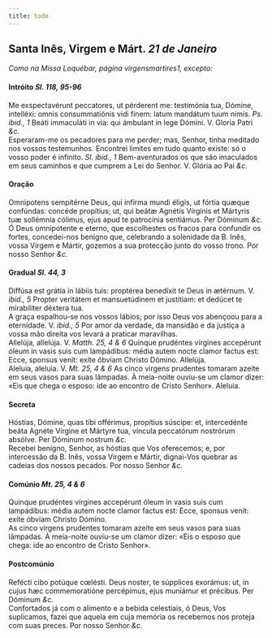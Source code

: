 ```yaml
---
title: todo
---
```

<h2 class="text-center">Santa Inês, Virgem e Márt. <em>21 de Janeiro</em></h2>

<em>Como na Missa Loquébar, página virgensmartires1, excepto:</em>

<h4 class="text-center">Intróito <em>Sl. 118, 95-96</em></h4>
<div class="container-fluid">
<div class="row">
<div class="dropcap text-justify">
Me exspectavérunt peccatores, ut pérderent me: testimónia tua, Dómine, intelléxi: omnis consummatiónis vidi finem: latum mandátum tuum nimis. <em>Ps. ibid., 1</em> Beáti immaculáti in via: qui ámbulant in lege Dómini. 
V. Gloria Patri <em>&c.</em>
</div>
<div class="dropcap text-justify">
Esperaram-me os pecadores para me perder; mas, Senhor, tinha meditado nos vossos testemunhos. Encontrei limites em tudo quanto existe: só o vosso poder é infinito. <em>Sl. ibid., 1</em> Bem-aventurados os que são imaculados em seus caminhos e que cumprem a Lei do Senhor.
V. Glória ao Pai <em>&c.</em>
</div>
</div>
</div>

<h4 class="text-center">Oração</h4>
<div class="container-fluid">
<div class="row">
<div class="dropcap text-justify">
Omnipotens sempitérne Deus, qui infírma mundi éligis, ut fórtia quæque confúndas: concéde propítius; ut, qui beátæ Agnétis Vírginis et Mártyris tuæ sollémnia cólimus, ejus apud te patrocínia sentiámus. Per Dóminum <em>&c.</em>
</div>
<div class="dropcap text-justify">
Ó Deus omnipotente e eterno, que escolhestes os fracos para confundir os fortes, concedei-nos benigno que, celebrando a solenidade da B. Inês, vossa Virgem e Mártir, gozemos a sua protecção junto do vosso trono. Por nosso Senhor <em>&c.</em>
</div>
</div>
</div>

<h4 class="text-center">Gradual <em>Sl. 44, 3</em></h4>
<div class="container-fluid">
<div class="row">
<div class="dropcap text-justify">
Diffúsa est grátia in lábiis tuis: proptérea benedíxit te Deus in ætérnum. V. <em>ibid., 5</em> Propter veritátem et mansuetúdinem et justítiam: et dedúcet te mirabíliter déxtera tua.
</div>
<div class="dropcap text-justify">
A graça espalhou-se nos vossos lábios; por isso Deus vos abençoou para a eternidade. V. <em>ibid., 5</em> Por amor da verdade, da mansidão e da justiça a vossa mão direita vos levará a praticar maravilhas. 
</div>
<div class="text-justify">
Allelúja, allelúja. V. <em>Matth. 25, 4 & 6</em> Quinque prudéntes vírgines accepérunt óleum in vasis suis cum lampádibus: média autem nocte clamor factus est: Ecce, sponsus venit: exíte óbviam Christo Dómino. Allelúja.
</div>
<div class="text-justify">
Aleluia, aleluia. V. <em>Mt. 25, 4 & 6</em> As cinco virgens prudentes tomaram azeite em seus vasos para suas lâmpadas. À meia-noite ouviu-se um clamor dizer: «Eis que chega o esposo: ide ao encontro de Cristo Senhor». Aleluia.
</div>
</div>
</div>

<h4 class="text-center">Secreta</h4>
<div class="container-fluid">
<div class="row">
<div class="dropcap text-justify">
Hóstias, Dómine, quas tibi offérimus, propítius súscipe: et, intercedénte beáta Agnéte Vírgine et Mártyre tua, víncula peccatórum nostrórum absólve. Per Dóminum nostrum <em>&c.</em>
</div>
<div class="dropcap text-justify">
Recebei benigno, Senhor, as hóstias que Vos oferecemos; e, por intercessão da B. Inês, vossa Virgem e Mártir, dignai-Vos quebrar as cadeias dos nossos pecados. Por nosso Senhor <em>&c.</em>
</div>
</div>
</div>

<h4 class="text-center">Comúnio <em>Mt. 25, 4 & 6</em></h4>
<div class="container-fluid">
<div class="row">
<div class="dropcap text-justify">
Quinque prudéntes vírgines accepérunt óleum in vasis suis cum lampádibus: média autem nocte clamor factus est: Ecce, sponsus venit: exíte óbviam Christo Dómino. 
</div>
<div class="dropcap text-justify">
As cinco virgens prudentes tomaram azeite em seus vasos para suas lâmpadas. À meia-noite ouviu-se um clamor dizer: «Eis o esposo que chega: ide ao encontro de Cristo Senhor».
</div>
</div>
</div>

<h4 class="text-center">Postcomúnio</h4>
<div class="container-fluid">
<div class="row">
<div class="dropcap text-justify">
Refécti cibo potúque cœlésti. Deus noster, te súpplices exorámus: ut, in cujus hæc commemoratióne percépimus, ejus muniámur et précibus. Per Dóminum <em>&c.</em>
</div>
<div class="dropcap text-justify">
Confortados já com o alimento e a bebida celestiais, ó Deus, Vos suplicamos, fazei que aquela em cuja memória os recebemos nos proteja com suas preces. Por nosso Senhor <em>&c.</em>
</div>
</div>
</div>